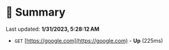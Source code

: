 # 📖 Summary
Last updated: **1/31/2023, 5:28:12 AM**

- `GET` [https://google.com](https://google.com) - **Up** (225ms)
